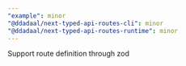 ```yaml
---
"example": minor
"@ddadaal/next-typed-api-routes-cli": minor
"@ddadaal/next-typed-api-routes-runtime": minor
---
```


Support route definition through zod
